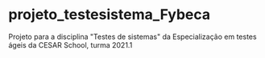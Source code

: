 # projeto_testesistema_Fybeca
Projeto para a disciplina "Testes de sistemas" da Especialização em testes ágeis da CESAR School, turma 2021.1
